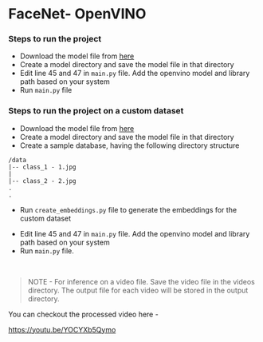# FaceNet- OpenVINO

### Steps to run the project

 - Download the model file from [here](https://drive.google.com/open?id=1pwQ3H4aJ8a6yyJHZkTwtjcL4wYWQb7bn)
 - Create a model directory and save the model file in that directory
 - Edit line 45 and 47 in `main.py` file.  Add the openvino model and library path based on your system
 - Run `main.py` file

### Steps to run the project on a custom dataset 


 - Download the model file from [here](https://drive.google.com/open?id=1pwQ3H4aJ8a6yyJHZkTwtjcL4wYWQb7bn)
 - Create a model directory and save the model file in that directory
 -  Create a sample database, having the following directory structure 

```
/data
|-- class_1 - 1.jpg
|
|-- class_2 - 2.jpg
.
.
``` 

*  Run `create_embeddings.py` file to generate the embeddings for the custom dataset
 - Edit line 45 and 47 in `main.py` file.  Add the openvino model and library path based on your system
 - Run `main.py` file.
<br>




> NOTE -  For inference on a video file. Save the video file in the
> videos directory. The output file for each video will be stored in the
> output directory.


You can checkout the processed video here - 

https://youtu.be/YOCYXb5Qymo

